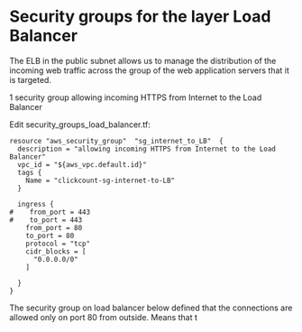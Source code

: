 # Security groups for the layer Load Balancer

The ELB in the public subnet allows us to manage 
the distribution of the incoming web traffic across the group of the web application servers that it is targeted.

1 security group allowing incoming HTTPS from Internet to the Load Balancer


Edit security_groups_load_balancer.tf:
```console
resource "aws_security_group"  "sg_internet_to_LB"  {
  description = "allowing incoming HTTPS from Internet to the Load Balancer"
  vpc_id = "${aws_vpc.default.id}"
  tags {
    Name = "clickcount-sg-internet-to-LB"
  }
  
  ingress {
#    from_port = 443
#    to_port = 443  
    from_port = 80
    to_port = 80
    protocol = "tcp"
    cidr_blocks = [
      "0.0.0.0/0"
    ]
  
  }
}

```

The security group on load balancer below defined that the connections are allowed only on port 80 from outside.
Means that t
